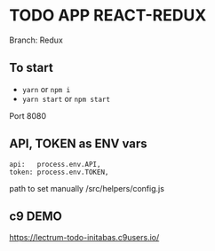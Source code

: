 # TODO APP REACT-REDUX
Branch: Redux

## To start
+ `yarn` or `npm i`
+ `yarn start` or `npm start`

Port 8080

## API, TOKEN as ENV vars
    api:   process.env.API,
    token: process.env.TOKEN,

path to set manually
/src/helpers/config.js

## c9 DEMO
https://lectrum-todo-initabas.c9users.io/
